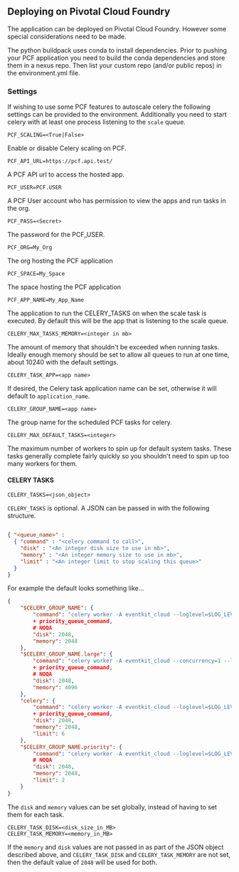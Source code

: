 ## Deploying on Pivotal Cloud Foundry

The application can be deployed on Pivotal Cloud Foundry.  However some special considerations need to be made. 

The python buildpack uses conda to install dependencies.  Prior to pushing your PCF application you need to build the
conda dependencies and store them in a nexus repo.  Then list your custom repo (and/or public repos) in the 
environment.yml file.  

### Settings

If wishing to use some PCF features to autoscale celery the following settings can be provided to the environment. 
Additionally you need to start celery with at least one process listening to the `scale` queue.

```
PCF_SCALING=<True|False>
```
Enable or disable Celery scaling on PCF.

```
PCF_API_URL=https://pcf.api.test/
```
A PCF API url to access the hosted app.
```
PCF_USER=PCF.USER
```
A PCF User account who has permission to view the apps and run tasks in the org.

```
PCF_PASS=<Secret>
```
The password for the PCF_USER.

```
PCF_ORG=My_Org
```
The org hosting the PCF application

```
PCF_SPACE=My_Space
```
The space hosting the PCF application

```
PCF_APP_NAME=My_App_Name
```
The application to run the CELERY_TASKS on when the scale task is executed.  By default this will be the 
app that is listening to the scale queue. 

```
CELERY_MAX_TASKS_MEMORY=<integer in mb>
```
The amount of memory that shouldn't be exceeded when running tasks.  Ideally enough memory should be set to allow all 
queues to run at one time, about 10240 with the default settings. 

```
CELERY_TASK_APP=<app name>
```
If desired, the Celery task application name can be set, otherwise it will default to `application_name`.

```
CELERY_GROUP_NAME=<app name>
```
The group name for the scheduled PCF tasks for celery.

```
CELERY_MAX_DEFAULT_TASKS=<integer>
```
The maximum number of workers to spin up for default system tasks.  These tasks generally complete fairly quickly so 
you shouldn't need to spin up too many workers for them.

#### CELERY TASKS

```
CELERY_TASKS=<json_object>
```

`CELERY_TASKS` is optional. A JSON can be passed in with the following structure.

```json

{ "<queue_name>" : 
  { "command" : "<celery command to call>",
    "disk" : "<An integer disk size to use in mb>",
    "memory" : "<An integer memory size to use in mb>",
    "limit" : "<An integer limit to stop scaling this queue>"
  }
}
```

For example the default looks something like...
```json
{
    "$CELERY_GROUP_NAME": {
        "command": "celery worker -A eventkit_cloud --loglevel=$LOG_LEVEL -n worker@%h -Q $CELERY_GROUP_NAME "
        + priority_queue_command,
        # NOQA
        "disk": 2048,
        "memory": 2048
    },
    "$CELERY_GROUP_NAME.large": {
        "command": "celery worker -A eventkit_cloud --concurrency=1 --loglevel=$LOG_LEVEL -n large@%h -Q $CELERY_GROUP_NAME.large "  # NOQA
        + priority_queue_command,
        # NOQA
        "disk": 2048,
        "memory": 4096
    },
    "celery": {
        "command": "celery worker -A eventkit_cloud --loglevel=$LOG_LEVEL -n celery@%h -Q celery "
        + priority_queue_command,
        "disk": 2048,
        "memory": 2048,
        "limit": 6
    },
    "$CELERY_GROUP_NAME.priority": {
        "command": "celery worker -A eventkit_cloud --loglevel=$LOG_LEVEL -n priority@%h -Q $CELERY_GROUP_NAME.priority",  # NOQA
        # NOQA
        "disk": 2048,
        "memory": 2048,
        "limit": 2
    }
}
```

The `disk` and `memory` values can be set globally, instead of having to set them for each task. 
```
CELERY_TASK_DISK=<disk_size_in_MB>
CELERY_TASK_MEMORY=<memory_in_MB>
```

If the `memory` and `disk` values are not passed in as part of the JSON object described above, and  `CELERY_TASK_DISK` and `CELERY_TASK_MEMORY` are not set, then the default value of `2048` will be used for both.
